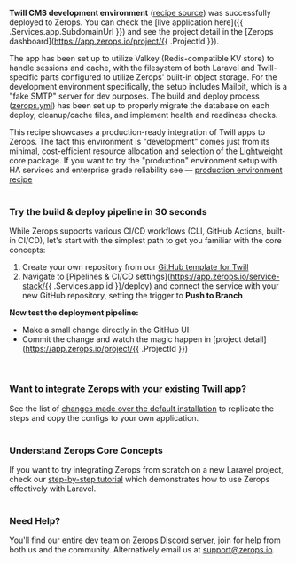 [//]: # (Your Zerops recipe {{ .Recipe.Name }} is live! What next?)

**Twill CMS development environment** ([recipe source](https://github.com/zeropsio/recipe-twill)) was successfully deployed to Zerops. You can check the [live application here]({{ .Services.app.SubdomainUrl }}) and see the project detail in the [Zerops dashboard](https://app.zerops.io/project/{{ .ProjectId }}).

The app has been set up to utilize Valkey (Redis-compatible KV store) to handle sessions and cache, with the filesystem of both Laravel and Twill-specific parts configured to utilize Zerops' built-in object storage. For the development environment specifically, the setup includes Mailpit, which is a "fake SMTP" server for dev purposes. The build and deploy process ([zerops.yml](https://github.com/zeropsio/recipe-twill/blob/main/zerops.yml)) has been set up to properly migrate the database on each deploy, cleanup/cache files, and implement health and readiness checks.

This recipe showcases a production-ready integration of Twill apps to Zerops. The fact this environment is "development" comes just from its minimal, cost-efficient resource allocation and selection of the [Lightweight](https://docs.zerops.io/features/pricing#understanding-projects) core package. If you want to try the "production" environment setup with HA services and enterprise grade reliability see — [production environment recipe](https://app.zerops.io/recipe/twillcms-prod)
<br/><br/>

### Try the build & deploy pipeline in 30 seconds
While Zerops supports various CI/CD workflows (CLI, GitHub Actions, built-in CI/CD), let's start with the simplest path to get you familiar with the core concepts:

1. Create your own repository from our [GitHub template for Twill](https://github.com/zeropsio/recipe-twill)
2. Navigate to [Pipelines & CI/CD settings](https://app.zerops.io/service-stack/{{ .Services.app.id }}/deploy) and connect the service with your new GitHub repository, setting the trigger to **Push to Branch**

**Now test the deployment pipeline:**
- Make a small change directly in the GitHub UI
- Commit the change and watch the magic happen in [project detail](https://app.zerops.io/project/{{ .ProjectId }})

<br/>

### Want to integrate Zerops with your existing Twill app?
See the list of [changes made over the default installation](https://github.com/zeropsio/recipe-twill/blob/main/README.md#changes-made-over-the-default-installation) to replicate the steps and copy the configs to your own application.
<br /><br />

### Understand Zerops Core Concepts
If you want to try integrating Zerops from scratch on a new Laravel project, check our [step-by-step tutorial](https://docs.zerops.io/frameworks/laravel/introduction) which demonstrates how to use Zerops effectively with Laravel.
<br /><br />

### Need Help?
You'll find our entire dev team on [Zerops Discord server](https://discord.gg/zeropsio), join for help from both us and the community. Alternatively email us at support@zerops.io.